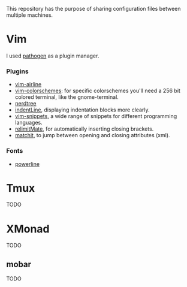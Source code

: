 This repository has the purpose of sharing configuration files between multiple machines. 

# Vim
I used [pathogen](https://github.com/tpope/vim-pathogen) as a plugin manager. 

### Plugins 

* [vim-airline](https://github.com/bling/vim-airline)
* [vim-colorschemes](https://github.com/flazz/vim-colorschemes): for specific colorschemes you'll need a 256 bit colored terminal, like the gnome-terminal.
* [nerdtree](https://github.com/scrooloose/nerdtree)
* [indentLine](https://github.com/Yggdroot/indentLine), displaying indentation blocks more clearly.
* [vim-snippets](https://github.com/honza/vim-snippets), a wide range of snippets for different programming languages.
* [relimitMate](https://github.com/Raimondi/delimitMate), for automatically inserting closing brackets.
* [matchit](https://github.com/tmhedberg/matchit), to jump between opening and closing attributes (xml).

### Fonts

* [powerline](https://github.com/powerline/fonts)

# Tmux

TODO


# XMonad

TODO

## mobar

TODO
